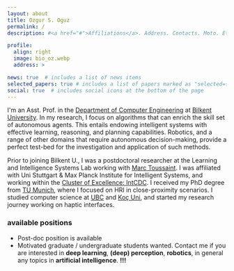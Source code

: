 ```yaml
---
layout: about
title: Ozgur S. Oguz
permalink: /
description: #<a href="#">Affiliations</a>. Address. Contacts. Moto. Etc.

profile:
  align: right
  image: bio_oz.webp
  address: >

news: true  # includes a list of news items
selected_papers: true # includes a list of papers marked as "selected={true}"
social: true  # includes social icons at the bottom of the page
---
```


I'm an Asst. Prof. in the [Department of Computer Engineering](https://w3.cs.bilkent.edu.tr/en/) at [Bilkent University](https://w3.bilkent.edu.tr/bilkent/). 
In my research, I focus on algorithms that can enrich the skill set of autonomous agents. 
This entails endowing intelligent systems with effective learning, reasoning, and planning capabilities. <!-- , and manipulation .  -->
Robotics, and a range of other domains that require autonomous decision-making, provide a perfect test-bed for the investigation and application of such methods.
<!-- enable autonomous agent to  task and motion planning in robotics, and learning and reasoning for intelligent systems.  -->

Prior to joining Bilkent U., I was a postdoctoral researcher at the Learning and Intelligence Systems Lab working with [Marc Toussaint](https://www.user.tu-berlin.de//mtoussai//). I was affiliated with Uni Stuttgart & Max Planck Institute for Intelligent Systems, and working within the [Cluster of Excellence: IntCDC](https://www.intcdc.uni-stuttgart.de/). I received my PhD degree from [TU Munich](https://www.ei.tum.de/en/lsr/home/), where I focused on HRI in close-proximity scenarios. I studied computer science at [UBC](https://www.cs.ubc.ca/) and [Koç Uni](https://rml.ku.edu.tr/), and started my research journey working on haptic interfaces.

### available positions
- Post-doc position is available
- Motivated graduate / undergraduate students wanted. Contact me if you are interested in **deep learning**, **(deep) perception**, **robotics**, in general any topics in **artificial intelligence**. **!!!**